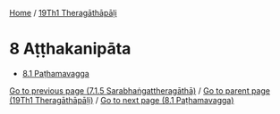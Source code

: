 
[Home](/) / [19Th1 Theragāthāpāḷi](../19Th1.md)

# 8 Aṭṭhakanipāta

* [8.1 Paṭhamavagga](8/8.1.md)

[Go to previous page (7.1.5 Sarabhaṅgattheragāthā)](7/7.1/7.1.5.md) / [Go to parent page (19Th1 Theragāthāpāḷi)](0.md) / [Go to next page (8.1 Paṭhamavagga)](8/8.1.md)


